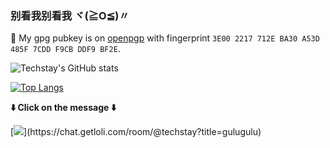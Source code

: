 ### 别看我别看我 ヾ(≧O≦)〃

<!--
**techstay/techstay** is a ✨ _special_ ✨ repository because its `README.md` (this file) appears on your GitHub profile.

Here are some ideas to get you started:

- 🔭 I’m currently working on ...
- 🌱 I’m currently learning ...
- 👯 I’m looking to collaborate on ...
- 🤔 I’m looking for help with ...
- 💬 Ask me about ...
- 📫 How to reach me: ...
- 😄 Pronouns: ...
- ⚡ Fun fact: ...
-->

🔑 My gpg pubkey is on [openpgp](https://keys.openpgp.org) with fingerprint `3E00 2217 712E BA30 A53D 485F 7CDD F9CB DDF9 BF2E`.

![Techstay's GitHub stats](https://github-readme-stats.vercel.app/api?username=techstay&show_icons=true)

[![Top Langs](https://github-readme-stats.vercel.app/api/top-langs/?username=techstay&hide=javascript,html&show_icons=true)](https://github.com/anuraghazra/github-readme-stats)

**⬇️ Click on the message ⬇️**

[![](https://chat.getloli.com/room/@techstay/svg?width=600&height=280&limit=20&theme=light&fontSize=13&title=gulugulu@github:%20~)](https://chat.getloli.com/room/@techstay?title=gulugulu)
